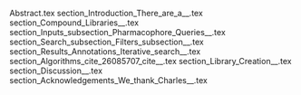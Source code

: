 Abstract.tex
section_Introduction_There_are_a__.tex
section_Compound_Libraries__.tex
section_Inputs_subsection_Pharmacophore_Queries__.tex
section_Search_subsection_Filters_subsection__.tex
section_Results_Annotations_Iterative_search__.tex
section_Algorithms_cite_26085707_cite__.tex
section_Library_Creation__.tex
section_Discussion__.tex
section_Acknowledgements_We_thank_Charles__.tex